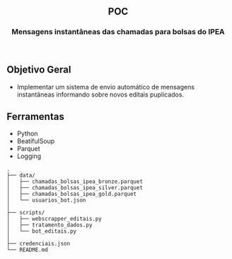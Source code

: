 <p align="center">
  
  <h2 align="center">POC</h2>
  <h3 align="center">Mensagens instantâneas das chamadas para bolsas do IPEA</h3>
  
</p>

<br>

## Objetivo Geral
- Implementar um sistema de envio automático de mensagens instantâneas informando sobre novos editais puplicados.

## Ferramentas
- Python
- BeatifulSoup
- Parquet
- Logging




```plaintext
.
├── data/
│   ├── chamadas_bolsas_ipea_bronze.parquet
│   ├── chamadas_bolsas_ipea_silver.parquet
│   ├── chamadas_bolsas_ipea_gold.parquet
│   └── usuarios_bot.json  
│
├── scripts/                 
│   ├── webscrapper_editais.py
│   ├── tratamento_dados.py
│   └── bot_editais.py     
│
├── credenciais.json
└── README.md             
```